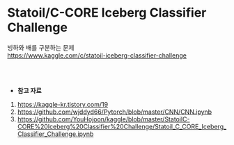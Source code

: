 # Statoil/C-CORE Iceberg Classifier Challenge
빙하와 배를 구분하는 문제 <br>
https://www.kaggle.com/c/statoil-iceberg-classifier-challenge

<br>
<br>

* **참고 자료**<br>
1) https://kaggle-kr.tistory.com/19 <br>
2) https://github.com/wjddyd66/Pytorch/blob/master/CNN/CNN.ipynb <br>
3) https://github.com/YouHojoon/kaggle/blob/master/StatoilC-CORE%20Iceberg%20Classifier%20Challenge/Statoil_C_CORE_Iceberg_Classifier_Challenge.ipynb
